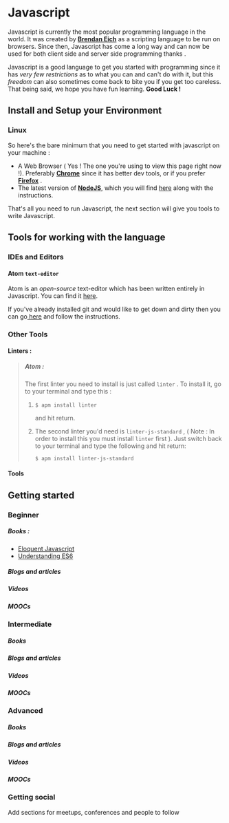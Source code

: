 # Javascript

Javascript is currently the most popular programming language in the world. It was created by [**Brendan Eich**](https://brendaneich.com/) as a scripting language to be run on browsers. Since then, Javascript has come a long way and can now be used for both client side and server side programming thanks . 

Javascript is a good language to get you started with programming since it has _very few restrictions_ as to what you can and can't do with it, but this _freedom_ can also sometimes come back to bite you if you get too careless. That being said, we hope you have fun learning. **Good Luck !**   

## Install and Setup your Environment

### Linux 

So here's the bare minimum that you need to get started with javascript on your machine : 

* A Web Browser ( Yes ! The one you're using to view this page right now !). Preferably [**Chrome**](https://www.google.com/chrome/browser/desktop/index.html#) since it has better dev tools, or if you prefer [**Firefox**](https://www.mozilla.org/en-US/firefox/new/) .
* The latest version of [**NodeJS**](https://nodejs.org), which you will find [here](https://nodejs.org/en/download/package-manager/#debian-and-ubuntu-based-linux-distributions) along with the instructions.

That's all you need to run Javascript, the next section will give you tools to write Javascript.

## Tools for working with the language

### IDEs and Editors

#### Atom `text-editor`

Atom is an _open-source_ text-editor which has been written entirely in Javascript. You can find it [here](https://atom.io/download/deb).

If you've already installed git and would like to get down and dirty then you can go[ here](https://github.com/atom/atom/blob/master/docs/build-instructions/linux.md) and follow the instructions. 

### Other Tools

#### Linters :

> ##### Atom : 
>
>  The first linter you need to install is just called `linter` . To install it, go to your terminal and type this :
>
> 1. ``````
>    $ apm install linter
>    ``````
>
>    and hit return.
>
> 2. The second linter you'd need is `linter-js-standard` , ( Note : In order to install this you must install `linter` first ). Just switch back to your terminal and type the following and hit return: 
>
>    ``````
>    $ apm install linter-js-standard
>    ``````



#### Tools 

>  

## Getting started

### Beginner

##### Books :

* [Eloquent Javascript](http://eloquentjavascript.net)
* [Understanding ES6](https://leanpub.com/understandinges6/read)

##### Blogs and articles

##### Videos

##### MOOCs

### Intermediate

##### Books

##### Blogs and articles

##### Videos

##### MOOCs

### Advanced

##### Books

##### Blogs and articles

##### Videos

##### MOOCs

### Getting social

Add sections for meetups, conferences and people to follow
